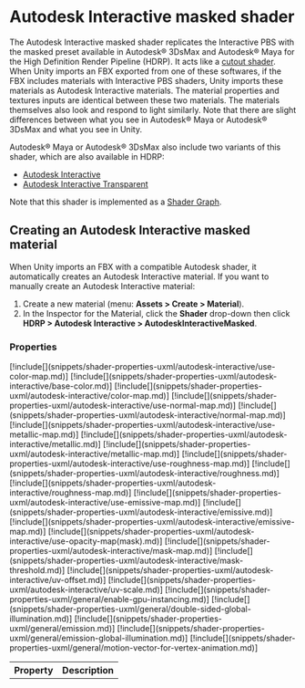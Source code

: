 # Autodesk Interactive masked shader

The Autodesk Interactive masked shader replicates the Interactive PBS with the masked preset available in Autodesk® 3DsMax and Autodesk® Maya for the High Definition Render Pipeline (HDRP). It acts like a [cutout shader](https://docs.unity3d.com/Manual/shader-TransparentCutoutFamily.html). When Unity imports an FBX exported from one of these softwares, if the FBX includes materials with Interactive PBS shaders, Unity imports these materials as Autodesk Interactive materials. The material properties and textures inputs are identical between these two materials. The materials themselves also look and respond to light similarly. Note that there are slight differences between what you see in Autodesk® Maya or Autodesk® 3DsMax and what you see in Unity.

Autodesk® Maya or Autodesk® 3DsMax also include two variants of this shader, which are also available in HDRP:

- [Autodesk Interactive](Autodesk-Interactive-Shader.md)
- [Autodesk Interactive Transparent](Autodesk-Interactive-Shader-Transparent.md)

Note that this shader is implemented as a [Shader Graph](https://docs.unity3d.com/Packages/com.unity.shadergraph@latest/index.html).

## Creating an Autodesk Interactive masked material

When Unity imports an FBX with a compatible Autodesk shader, it automatically creates an Autodesk Interactive material. If you want to manually create an Autodesk Interactive material:

1. Create a new material (menu: **Assets > Create > Material**).
2. In the Inspector for the Material, click the **Shader** drop-down then click **HDRP > Autodesk Interactive > AutodeskInteractiveMasked**.

### Properties

<table>
<tr>
<th>Property</th>
<th>Description</th>
</tr>
[!include[](snippets/shader-properties-uxml/autodesk-interactive/use-color-map.md)]
[!include[](snippets/shader-properties-uxml/autodesk-interactive/base-color.md)]
[!include[](snippets/shader-properties-uxml/autodesk-interactive/color-map.md)]
[!include[](snippets/shader-properties-uxml/autodesk-interactive/use-normal-map.md)]
[!include[](snippets/shader-properties-uxml/autodesk-interactive/normal-map.md)]
[!include[](snippets/shader-properties-uxml/autodesk-interactive/use-metallic-map.md)]
[!include[](snippets/shader-properties-uxml/autodesk-interactive/metallic.md)]
[!include[](snippets/shader-properties-uxml/autodesk-interactive/metallic-map.md)]
[!include[](snippets/shader-properties-uxml/autodesk-interactive/use-roughness-map.md)]
[!include[](snippets/shader-properties-uxml/autodesk-interactive/roughness.md)]
[!include[](snippets/shader-properties-uxml/autodesk-interactive/roughness-map.md)]
[!include[](snippets/shader-properties-uxml/autodesk-interactive/use-emissive-map.md)]
[!include[](snippets/shader-properties-uxml/autodesk-interactive/emissive.md)]
[!include[](snippets/shader-properties-uxml/autodesk-interactive/emissive-map.md)]
[!include[](snippets/shader-properties-uxml/autodesk-interactive/use-opacity-map(mask).md)]
[!include[](snippets/shader-properties-uxml/autodesk-interactive/mask-map.md)]
[!include[](snippets/shader-properties-uxml/autodesk-interactive/mask-threshold.md)]
[!include[](snippets/shader-properties-uxml/autodesk-interactive/uv-offset.md)]
[!include[](snippets/shader-properties-uxml/autodesk-interactive/uv-scale.md)]
[!include[](snippets/shader-properties-uxml/general/enable-gpu-instancing.md)]
[!include[](snippets/shader-properties-uxml/general/double-sided-global-illumination.md)]
[!include[](snippets/shader-properties-uxml/general/emission.md)]
[!include[](snippets/shader-properties-uxml/general/emission-global-illumination.md)]
[!include[](snippets/shader-properties-uxml/general/motion-vector-for-vertex-animation.md)]
</table>
